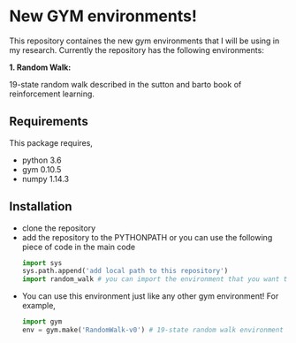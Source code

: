 # New GYM environments!
This repository containes the new gym environments that I will be using in my research.
Currently the repository has the following environments:

**1. Random Walk:**

   19-state random walk described in the sutton and barto book of reinforcement learning.
   
## Requirements
This package requires,
* python 3.6
* gym 0.10.5
* numpy 1.14.3

## Installation
* clone the repository
* add the repository to the PYTHONPATH or you can use the following piece of code in the main code
  ```python
  import sys
  sys.path.append('add local path to this repository')
  import random_walk # you can import the environment that you want to import
  ```
* You can use this environment just like any other gym environment! For example,
  ```python
  import gym
  env = gym.make('RandomWalk-v0') # 19-state random walk environment is created.
  ```
